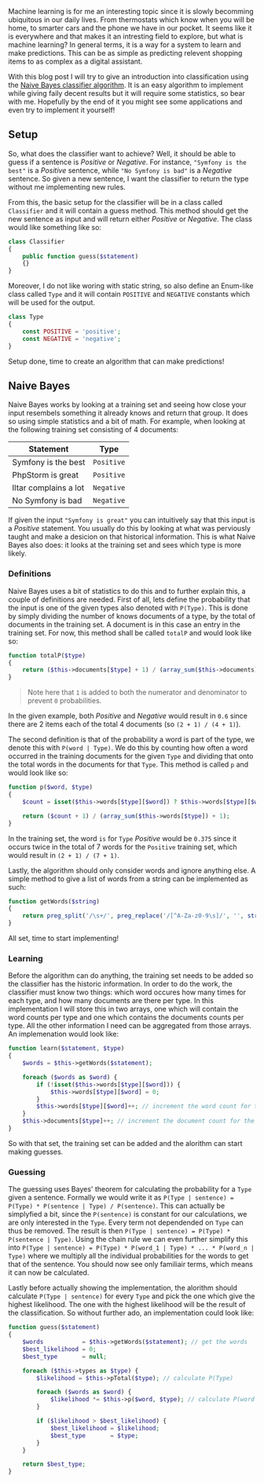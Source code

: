 Machine learning is for me an interesting topic since it is slowly becomming ubiquitous in our daily lives. From thermostats which know when you will be home, to smarter cars and the phone we have in our pocket. It seems like it is everywhere and that makes it an intresting field to explore, but what is machine learning? In general terms, it is a way for a system to learn and make predictions. This can be as simple as predicting relevent shopping items to as complex as a digital assistant.

With this blog post I will try to give an introduction into classification using the [Naive Bayes classifier algorithm][naive bayes classifier]. It is an easy algorithm to implement while giving faily decent results but it will require some statistics, so bear with me. Hopefully by the end of it you might see some applications and even try to implement it yourself!

## Setup
So, what does the classifier want to achieve? Well, it should be able to guess if a sentence is *Positive* or *Negative*. For instance, `"Symfony is the best"` is a *Positive* sentence, while `"No Symfony is bad"` is a *Negative* sentence. So given a new sentence, I want the classifier to return the type without me implementing new rules. 

From this, the basic setup for the classifier will be in a class called `Classifier` and it will contain a guess method. This method should get the new sentence as input and will return either *Positive* or *Negative*. The class would like something like so:
```php
class Classifier
{
    public function guess($statement)
    {}
}
```

Moreover, I do not like woring with static string, so also define an Enum-like class called `Type` and it will contain `POSITIVE` and `NEGATIVE` constants which will be used for the output.

```php
class Type
{
    const POSITIVE = 'positive';
    const NEGATIVE = 'negative';
}
```

Setup done, time to create an algorithm that can make predictions!

## Naive Bayes
Naive Bayes works by looking at a training set and seeing how close your input resembels something it already knows and return that group. It does so using simple statistics and a bit of math. For example, when looking at the following training set consisting of 4 documents:

| Statement | Type |
|---|:---:|
| Symfony is the best | `Positive` |
| PhpStorm is great | `Positive` |
| Iltar complains a lot | `Negative` |
| No Symfony is bad | `Negative` |

If given the input `"Symfony is great"` you can intuitively say that this input is a *Positive* statement. You usually do this by looking at what was perviously taught and make a desicion on that historical information. This is what Naive Bayes also does: it looks at the training set and sees which type is more likely. 

### Definitions
Naive Bayes uses a bit of statistics to do this and to further explain this, a couple of definitions are needed. First of all, lets define the probability that the input is one of the given types also denoted with `P(Type)`. This is done by simply dividing the number of knows documents of a type, by the total of documents in the training set. A document is in this case an entry in the training set. For now, this method shall be called `totalP` and would look like so:
```php
function totalP($type)
{
    return ($this->documents[$type] + 1) / (array_sum($this->documents) + 1);
}
```
> Note here that `1` is added to both the numerator and denominator to prevent `0` probabilities.

In the given example, both *Positive* and *Negative* would result in `0.6` since there are 2 items each of the total 4 documents (so `(2 + 1) / (4 + 1)`).

The second definition is that of the probability a word is part of the type, we denote this with `P(word | Type)`. We do this by counting how often a word occurred in the training documents for the given `Type` and dividing that onto the total words in the documents for that `Type`. This method is called `p` and would look like so:
```php
function p($word, $type)
{
    $count = isset($this->words[$type][$word]) ? $this->words[$type][$word] : 0;

    return ($count + 1) / (array_sum($this->words[$type]) + 1);
}
```
In the training set, the word `is` for `Type` *Positive* would be `0.375` since it occurs twice in the total of 7 words for the `Positive` training set, which would result in `(2 + 1) / (7 + 1)`.

Lastly, the algorithm should only consider words and ignore anything else. A simple method to give a list of words from a string can be implemented as such:
```php
function getWords($string)
{
    return preg_split('/\s+/', preg_replace('/[^A-Za-z0-9\s]/', '', strtolower($string)));
}
```
All set, time to start implementing!

### Learning
Before the algorithm can do anything, the training set needs to be added so the classifier has the historic information. In order to do the work, the classifier must know two things: which word occures how many times for each type, and how many documents are there per type. In this implementation I will store this in two arrays, one which will contain the word counts per type and one which contains the documents counts per type. All the other information I need can be aggregated from those arrays. An implemenation would look like:

```php
function learn($statement, $type)
{
    $words = $this->getWords($statement);

    foreach ($words as $word) {
        if (!isset($this->words[$type][$word])) {
            $this->words[$type][$word] = 0;
        }
        $this->words[$type][$word]++; // increment the word count for the type
    }
    $this->documents[$type]++; // increment the document count for the type
}
```
So with that set, the training set can be added and the alorithm can start making guesses.

### Guessing
The guessing uses Bayes' theorem for calculating the probability for a `Type` given a sentence. Formally we would write it as `P(Type | sentence) = P(Type) * P(sentence | Type) / P(sentence)`. This can actually be simplyfied a bit, since the `P(sentence)` is constant for our calculations, we are only interested in the `Type`. Every term not dependended on `Type` can thus be removed. The result is then `P(Type | sentence) = P(Type) * P(sentence | Type)`. Using the chain rule we can even further simplify this into `P(Type | sentence) = P(Type) * P(word_1 | Type) * ... * P(word_n | Type)` where we multiply all the individual probabilities for the words to get that of the sentence. You should now see only familiair terms, which means it can now be calculated.

Lastly before actually showing the implementation, the alorithm should calculate `P(Type | sentence)` for every `Type` and pick the one which give the highest likelihood. The one with the highest likelihood will be the result of the classification. So without further ado, an implementation could look like:
```php
function guess($statement)
{
    $words           = $this->getWords($statement); // get the words
    $best_likelihood = 0;
    $best_type       = null;

    foreach ($this->types as $type) {
        $likelihood = $this->pTotal($type); // calculate P(Type)

        foreach ($words as $word) {
            $likelihood *= $this->p($word, $type); // calculate P(word | Type)
        }

        if ($likelihood > $best_likelihood) {
            $best_likelihood = $likelihood;
            $best_type       = $type;
        }
    }

    return $best_type;
}
```

[naive bayes classifier]: https://en.wikipedia.org/wiki/Naive_Bayes_classifier
